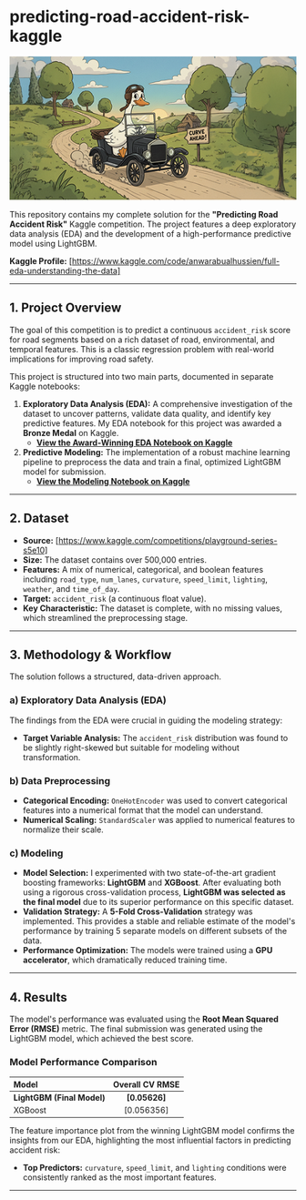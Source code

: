 # predicting-road-accident-risk-kaggle

![Road Safety Banner](https://raw.githubusercontent.com/ABUALHUSSEIN/predicting-road-accident-risk-kaggle/refs/heads/main/road.png)

This repository contains my complete solution for the **"Predicting Road Accident Risk"** Kaggle competition. The project features a deep exploratory data analysis (EDA) and the development of a high-performance predictive model using LightGBM.

**Kaggle Profile:** [https://www.kaggle.com/code/anwarabualhussien/full-eda-understanding-the-data]

---

## 1. Project Overview

The goal of this competition is to predict a continuous `accident_risk` score for road segments based on a rich dataset of road, environmental, and temporal features. This is a classic regression problem with real-world implications for improving road safety.

This project is structured into two main parts, documented in separate Kaggle notebooks:
1.  **Exploratory Data Analysis (EDA):** A comprehensive investigation of the dataset to uncover patterns, validate data quality, and identify key predictive features. My EDA notebook for this project was awarded a **Bronze Medal** on Kaggle.
    *   **[View the Award-Winning EDA Notebook on Kaggle]([https://www.kaggle.com/code/anwarabualhussien/full-eda-understanding-the-data])**
2.  **Predictive Modeling:** The implementation of a robust machine learning pipeline to preprocess the data and train a final, optimized LightGBM model for submission.
    *   **[View the Modeling Notebook on Kaggle]([https://www.kaggle.com/code/anwarabualhussien/lightgb-rmse-0-05626-road-risk-prediction])**

---

## 2. Dataset

*   **Source:** [https://www.kaggle.com/competitions/playground-series-s5e10]
*   **Size:** The dataset contains over 500,000 entries.
*   **Features:** A mix of numerical, categorical, and boolean features including `road_type`, `num_lanes`, `curvature`, `speed_limit`, `lighting`, `weather`, and `time_of_day`.
*   **Target:** `accident_risk` (a continuous float value).
*   **Key Characteristic:** The dataset is complete, with no missing values, which streamlined the preprocessing stage.

---

## 3. Methodology & Workflow

The solution follows a structured, data-driven approach.

### a) Exploratory Data Analysis (EDA)
The findings from the EDA were crucial in guiding the modeling strategy:
*   **Target Variable Analysis:** The `accident_risk` distribution was found to be slightly right-skewed but suitable for modeling without transformation.
### b) Data Preprocessing
*   **Categorical Encoding:** `OneHotEncoder` was used to convert categorical features into a numerical format that the model can understand.
*   **Numerical Scaling:** `StandardScaler` was applied to numerical features to normalize their scale.

### c) Modeling
*   **Model Selection:** I experimented with two state-of-the-art gradient boosting frameworks: **LightGBM** and **XGBoost**. After evaluating both using a rigorous cross-validation process, **LightGBM was selected as the final model** due to its superior performance on this specific dataset.
*   **Validation Strategy:** A **5-Fold Cross-Validation** strategy was implemented. This provides a stable and reliable estimate of the model's performance by training 5 separate models on different subsets of the data.
*   **Performance Optimization:** The models were trained using a **GPU accelerator**, which dramatically reduced training time.

---

## 4. Results

The model's performance was evaluated using the **Root Mean Squared Error (RMSE)** metric. The final submission was generated using the LightGBM model, which achieved the best score.

### Model Performance Comparison

| Model | Overall CV RMSE |
| :--- | :---: |
| **LightGBM (Final Model)** | **[0.05626]** |
| XGBoost | [0.056356] |

The feature importance plot from the winning LightGBM model confirms the insights from our EDA, highlighting the most influential factors in predicting accident risk:
*   **Top Predictors:** `curvature`, `speed_limit`, and `lighting` conditions were consistently ranked as the most important features.

---

